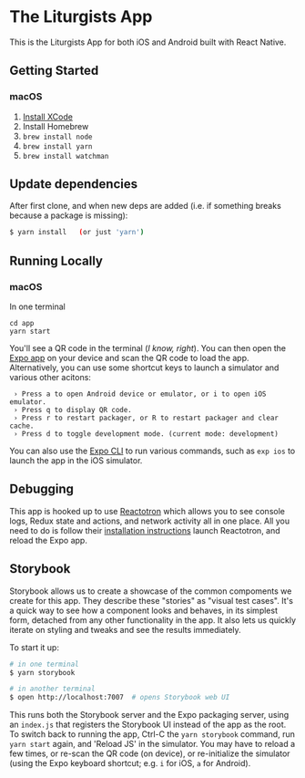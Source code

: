 # The Liturgists App

This is the Liturgists App for both iOS and Android built with React Native.

## Getting Started

### macOS

1. [Install XCode](https://itunes.apple.com/us/app/xcode/id497799835)
1. Install Homebrew
1. `brew install node`
1. `brew install yarn`
1. `brew install watchman`

## Update dependencies

After first clone, and when new deps are added (i.e. if something breaks
because a package is missing):

```sh
$ yarn install   (or just 'yarn')
```

## Running Locally

### macOS

In one terminal

```
cd app
yarn start
```

You'll see a QR code in the terminal (*I know, right*).
You can then open the [Expo app] on your device and scan the QR code to load the app.
Alternatively, you can use some shortcut keys to launch a simulator and various other acitons:
```
 › Press a to open Android device or emulator, or i to open iOS emulator.
 › Press q to display QR code.
 › Press r to restart packager, or R to restart packager and clear cache.
 › Press d to toggle development mode. (current mode: development)
```
You can also use the [Expo CLI] to run various commands, such as `exp ios` to launch
the app in the iOS simulator.

[Expo app]: https://expo.io/tools#client
[Expo CLI]: https://docs.expo.io/versions/latest/guides/exp-cli.html

## Debugging

This app is hooked up to use [Reactotron] which allows you to see console
logs, Redux state and actions, and network activity all in one place. All you
need to do is follow their [installation instructions][Reactotron installation]
launch Reactotron, and reload the Expo app.

[Reactotron]: https://github.com/infinitered/reactotron/blob/master/docs/installing.md
[Reactotron installation]: https://github.com/infinitered/reactotron/blob/master/docs/installing.md

## Storybook

Storybook allows us to create a showcase of the common compoments we create for this app.
They describe these "stories" as "visual test cases". It's a quick way to see how a component
looks and behaves, in its simplest form, detached from any other functionality in the app.
It also lets us quickly iterate on styling and tweaks and see the results immediately.

To start it up:
```sh
# in one terminal
$ yarn storybook

# in another terminal
$ open http://localhost:7007  # opens Storybook web UI
```
This runs both the Storybook server and the Expo packaging server, using
an `index.js` that registers the Storybook UI instead of the app as the root.
To switch back to running the app, Ctrl-C the `yarn storybook` command, run `yarn start`
again, and 'Reload JS' in the simulator. You may have to reload a few times, or
re-scan the QR code (on device), or re-initialize the simulator (using the Expo keyboard
shortcut; e.g. `i` for iOS, `a` for Android).
